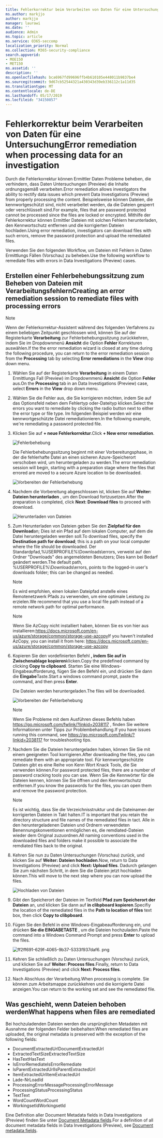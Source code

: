 ```yaml
---
title: Fehlerkorrektur beim Verarbeiten von Daten für eine Untersuchung
ms.author: markjjo
author: markjjo
manager: laurawi
ms.date: ''
audience: Admin
ms.topic: article
ms.service: O365-seccomp
localization_priority: Normal
ms.collection: M365-security-compliance
search.appverid:
- MOE150
- MET150
ms.assetid: ''
description: ''
ms.openlocfilehash: bca6967fd99696ffb4b610105e448011b9837be4
ms.sourcegitcommit: 9d67cb52544321a430343d39eb336112c1a11d35
ms.translationtype: MT
ms.contentlocale: de-DE
ms.lasthandoff: 05/17/2019
ms.locfileid: "34150857"
---
```

# <a name="error-remediation-when-processing-data-for-an-investigation"></a><span data-ttu-id="19e73-102">Fehlerkorrektur beim Verarbeiten von Daten für eine Untersuchung</span><span class="sxs-lookup"><span data-stu-id="19e73-102">Error remediation when processing data for an investigation</span></span>

<span data-ttu-id="19e73-103">Durch die Fehlerkorrektur können Ermittler Daten Probleme beheben, die verhindern, dass Daten Untersuchungen (Preview) die Inhalte ordnungsgemäß verarbeiten.</span><span class="sxs-lookup"><span data-stu-id="19e73-103">Error remediation allows investigators the ability to rectify data issues which prevent Data Investigations (Preview) from properly processing the content.</span></span> <span data-ttu-id="19e73-104">Beispielsweise können Dateien, die kennwortgeschützt sind, nicht verarbeitet werden, da die Dateien gesperrt oder verschlüsselt sind.</span><span class="sxs-lookup"><span data-stu-id="19e73-104">For example, files that are password protected cannot be processed since the files are locked or encrypted.</span></span> <span data-ttu-id="19e73-105">Mithilfe der Fehlerkorrektur können Ermittler Dateien mit solchen Fehlern herunterladen, den Kennwortschutz entfernen und die korrigierten Dateien hochladen.</span><span class="sxs-lookup"><span data-stu-id="19e73-105">Using error remediation, investigators can download files with such errors, remove the password protection and upload the remediated files.</span></span>

<span data-ttu-id="19e73-106">Verwenden Sie den folgenden Workflow, um Dateien mit Fehlern in Daten Ermittlungs Fällen (Vorschau) zu beheben.</span><span class="sxs-lookup"><span data-stu-id="19e73-106">Use the following workflow to remediate files with errors in Data Investigations (Preview) cases.</span></span>

## <a name="creating-an-error-remediation-session-to-remediate-files-with-processing-errors"></a><span data-ttu-id="19e73-107">Erstellen einer Fehlerbehebungssitzung zum Beheben von Dateien mit Verarbeitungsfehlern</span><span class="sxs-lookup"><span data-stu-id="19e73-107">Creating an error remediation session to remediate files with processing errors</span></span>

>[!NOTE]
><span data-ttu-id="19e73-108">Wenn der Fehlerkorrektur-Assistent während des folgenden Verfahrens zu einem beliebigen Zeitpunkt geschlossen wird, können Sie auf der Registerkarte **Verarbeitung** zur Fehlerbehebungssitzung zurückkehren, indem Sie im Dropdownmenü **Ansicht** die Option **Fehler** Korrekturen auswählen.</span><span class="sxs-lookup"><span data-stu-id="19e73-108">If the the error remediation wizard is closed at any time during the following procedure, you can return to the error remediation session from the **Processing** tab by selecting **Error remediations** in the **View** drop down menu.</span></span>

1. <span data-ttu-id="19e73-109">Wählen Sie auf der Registerkarte **Verarbeitung** in einem Daten Ermittlungs Fall (Preview) im Dropdownmenü **Ansicht** die Option **Fehler** aus.</span><span class="sxs-lookup"><span data-stu-id="19e73-109">On the **Processing** tab in an Data Investigations (Preview) case, select **Errors** in the **View** drop down menu.</span></span>

2. <span data-ttu-id="19e73-110">Wählen Sie die Fehler aus, die Sie korrigieren möchten, indem Sie auf das Optionsfeld neben dem Fehlertyp oder-Dateityp klicken.</span><span class="sxs-lookup"><span data-stu-id="19e73-110">Select the errors you want to remediate by clicking the radio button next to either the error type or file type.</span></span>  <span data-ttu-id="19e73-111">Im folgenden Beispiel werden wir eine kennwortgeschützte Datei remediationieren.</span><span class="sxs-lookup"><span data-stu-id="19e73-111">In the following example, we're remediating a password protected file.</span></span>

3. <span data-ttu-id="19e73-112">Klicken Sie auf **+ neue Fehlerkorrektur**.</span><span class="sxs-lookup"><span data-stu-id="19e73-112">Click **+ New error remediation**.</span></span>

    ![Fehlerbehebung](../media/8c2faf1a-834b-44fc-b418-6a18aed8b81a.png)

    <span data-ttu-id="19e73-114">Die Fehlerbehebungssitzung beginnt mit einer Vorbereitungsphase, in der die fehlerhafte Datei an einen sicheren Azure-Speicherort verschoben wird, um heruntergeladen zu werden.</span><span class="sxs-lookup"><span data-stu-id="19e73-114">The error remediation session will begin, starting with a preparation stage where the files that errored are moved to a secure Azure location to be downloaded.</span></span>

    ![Vorbereiten der Fehlerbehebung](../media/390572ec-7012-47c4-a6b6-4cbb5649e8a8.png)

4. <span data-ttu-id="19e73-116">Nachdem die Vorbereitung abgeschlossen ist, klicken Sie auf **Weiter: Dateien herunterladen** , um den Download fortzusetzen.</span><span class="sxs-lookup"><span data-stu-id="19e73-116">After the preparation is completed, click **Next: Download files** to proceed with download.</span></span>

    ![Herunterladen von Dateien](../media/6ac04b09-8e13-414a-9e24-7c75ba586363.png)

5. <span data-ttu-id="19e73-118">Zum Herunterladen von Dateien geben Sie den **Zielpfad für den Download**an; Dies ist ein Pfad auf dem lokalen Computer, auf dem die Datei heruntergeladen werden soll.</span><span class="sxs-lookup"><span data-stu-id="19e73-118">To download files, specify the **Destination path for download**; this is a path on your local computer where the file should be downloaded.</span></span>  <span data-ttu-id="19e73-119">Der Standardpfad,%USERPROFILE%\Downloads\errors, verweist auf den Ordner "Downloads" des angemeldeten Benutzers; Dies kann bei Bedarf geändert werden.</span><span class="sxs-lookup"><span data-stu-id="19e73-119">The default path, %USERPROFILE%\Downloads\errors, points to the logged-in user's downloads folder; this can be changed as needed.</span></span>

    >[!NOTE]
    ><span data-ttu-id="19e73-120">Es wird empfohlen, einen lokalen Dateipfad anstelle eines Remotenetzwerk Pfads zu verwenden, um eine optimale Leistung zu erzielen.</span><span class="sxs-lookup"><span data-stu-id="19e73-120">We recommend that you use a local file path instead of a remote network path for optimal performance.</span></span>

    > [!NOTE]
    > <span data-ttu-id="19e73-121">Wenn Sie AzCopy nicht installiert haben, können Sie es von hier aus installieren:https://docs.microsoft.com/en-us/azure/storage/common/storage-use-azcopy</span><span class="sxs-lookup"><span data-stu-id="19e73-121">If you haven't installed AzCopy, you can install it from here: https://docs.microsoft.com/en-us/azure/storage/common/storage-use-azcopy</span></span>

6. <span data-ttu-id="19e73-122">Kopieren Sie den vordefinierten Befehl **, indem Sie auf in Zwischenablage kopieren**klicken.</span><span class="sxs-lookup"><span data-stu-id="19e73-122">Copy the predefined command by clicking **Copy to clipboard**.</span></span> <span data-ttu-id="19e73-123">Starten Sie eine Windows-Eingabeaufforderung, fügen Sie den Befehl ein, und drücken Sie dann die **Eingabe**Taste.</span><span class="sxs-lookup"><span data-stu-id="19e73-123">Start a windows command prompt, paste the command, and then press **Enter**.</span></span>  

    <span data-ttu-id="19e73-124">Die Dateien werden heruntergeladen.</span><span class="sxs-lookup"><span data-stu-id="19e73-124">The files will be downloaded.</span></span>

    ![Vorbereiten der Fehlerbehebung](../media/f364ab4d-31c5-4375-b69f-650f694a2f69.png)

     > [!NOTE]
     > <span data-ttu-id="19e73-126">Wenn Sie Probleme mit dem Ausführen dieses Befehls haben https://go.microsoft.com/fwlink/?linkid=2038117 , finden Sie weitere Informationen unter Tipps zur Problembehandlung.</span><span class="sxs-lookup"><span data-stu-id="19e73-126">If you have issues running this command, see https://go.microsoft.com/fwlink/?linkid=2038117 for troubleshooting tips.</span></span>

7. <span data-ttu-id="19e73-127">Nachdem Sie die Dateien heruntergeladen haben, können Sie Sie mit einem geeigneten Tool korrigieren.</span><span class="sxs-lookup"><span data-stu-id="19e73-127">After downloading the files, you can remediate them with an appropriate tool.</span></span> <span data-ttu-id="19e73-128">Für kennwortgeschützte Dateien gibt es eine Reihe von Kenn Wort Knack Tools, die Sie verwenden können.</span><span class="sxs-lookup"><span data-stu-id="19e73-128">For password protected files, there are a number of password cracking tools you can use.</span></span> <span data-ttu-id="19e73-129">Wenn Sie die Kennwörter für die Dateien kennen, können Sie Sie öffnen und den Kennwortschutz entfernen.</span><span class="sxs-lookup"><span data-stu-id="19e73-129">If you know the passwords for the files, you can open them and remove the password protection.</span></span>
    > [!NOTE]
    > <span data-ttu-id="19e73-130">Es ist wichtig, dass Sie die Verzeichnisstruktur und die Dateinamen der korrigierten Dateien in Takt halten.</span><span class="sxs-lookup"><span data-stu-id="19e73-130">IT is important that you retain the directory structure and file names of the remediated files in tact.</span></span>  <span data-ttu-id="19e73-131">Alle in den heruntergeladenen Dateien und Ordnern verwendeten Benennungskonventionen ermöglichen es, die remdiated-Dateien wieder dem Original zuzuordnen.</span><span class="sxs-lookup"><span data-stu-id="19e73-131">All naming conventions used in the downloaded files and folders make it possible to associate the remdiated files back to the original.</span></span>

8. <span data-ttu-id="19e73-132">Kehren Sie nun zu Daten Untersuchungen (Vorschau) zurück, und klicken Sie auf **Weiter: Dateien hochladen**.</span><span class="sxs-lookup"><span data-stu-id="19e73-132">Now, return to Data Investigations (Preview) and click **Next: Upload files**.</span></span>  <span data-ttu-id="19e73-133">Dadurch gelangen Sie zum nächsten Schritt, in dem Sie die Dateien jetzt hochladen können.</span><span class="sxs-lookup"><span data-stu-id="19e73-133">This will move to the next step where you can now upload the files.</span></span>

    ![Hochladen von Dateien](../media/af3d8617-1bab-4ecd-8de0-22e53acba240.png)

9. <span data-ttu-id="19e73-135">Gibt den Speicherort der Dateien im Textfeld **Pfad zum Speicherort der Dateien** an, und klicken Sie dann auf **in clibpboard kopieren**.</span><span class="sxs-lookup"><span data-stu-id="19e73-135">Specifiy the location of the remediated files in the **Path to location of files** text box, then click **Copy to clibpboard**.</span></span>

10. <span data-ttu-id="19e73-136">Fügen Sie den Befehl in eine Windows-Eingabeaufforderung ein, und drücken **Sie die EINGABETASTE** , um die Dateien hochzuladen.</span><span class="sxs-lookup"><span data-stu-id="19e73-136">Paste the command into a Windows Command Prompt and press **Enter** to upload the files.</span></span>

    ![ff2ff691-629f-4065-9b37-5333f937daf6. png](../media/ff2ff691-629f-4065-9b37-5333f937daf6.png)

11. <span data-ttu-id="19e73-138">Kehren Sie schließlich zu Daten Untersuchungen (Vorschau) zurück, und klicken Sie auf **Weiter: Process files**.</span><span class="sxs-lookup"><span data-stu-id="19e73-138">Finally, return to Data Investigations (Preview) and click **Next: Process files**.</span></span>

12. <span data-ttu-id="19e73-139">Nach Abschluss der Verarbeitung.</span><span class="sxs-lookup"><span data-stu-id="19e73-139">When processing is complete.</span></span>  <span data-ttu-id="19e73-140">Sie können zum Arbeitsmappe zurückkehren und die korrigierte Datei anzeigen.</span><span class="sxs-lookup"><span data-stu-id="19e73-140">You can return to the working set and see the remediated file.</span></span>

## <a name="what-happens-when-files-are-remediated"></a><span data-ttu-id="19e73-141">Was geschieht, wenn Dateien behoben werden</span><span class="sxs-lookup"><span data-stu-id="19e73-141">What happens when files are remediated</span></span>

<span data-ttu-id="19e73-142">Bei hochzuladenden Dateien werden die ursprünglichen Metadaten mit Ausnahme der folgenden Felder beibehalten:</span><span class="sxs-lookup"><span data-stu-id="19e73-142">When remediated files are uploaded, the original metadata is preserved with the exception of the following fields:</span></span> 

- <span data-ttu-id="19e73-143">DocumentExtractedUrl</span><span class="sxs-lookup"><span data-stu-id="19e73-143">DocumentExtractedUrl</span></span>
- <span data-ttu-id="19e73-144">ExtractedTextSize</span><span class="sxs-lookup"><span data-stu-id="19e73-144">ExtractedTextSize</span></span>
- <span data-ttu-id="19e73-145">HasText</span><span class="sxs-lookup"><span data-stu-id="19e73-145">HasText</span></span>
- <span data-ttu-id="19e73-146">IsErrorRemediate</span><span class="sxs-lookup"><span data-stu-id="19e73-146">IsErrorRemediate</span></span>
- <span data-ttu-id="19e73-147">IsParentExtractedUrl</span><span class="sxs-lookup"><span data-stu-id="19e73-147">IsParentExtractedUrl</span></span>
- <span data-ttu-id="19e73-148">ItemExtractedUrl</span><span class="sxs-lookup"><span data-stu-id="19e73-148">ItemExtractedUrl</span></span>
- <span data-ttu-id="19e73-149">Lade-Nr</span><span class="sxs-lookup"><span data-stu-id="19e73-149">LoadId</span></span>
- <span data-ttu-id="19e73-150">ProcessingErrorMessage</span><span class="sxs-lookup"><span data-stu-id="19e73-150">ProcessingErrorMessage</span></span>
- <span data-ttu-id="19e73-151">ProcessingStatus</span><span class="sxs-lookup"><span data-stu-id="19e73-151">ProcessingStatus</span></span>
- <span data-ttu-id="19e73-152">Text</span><span class="sxs-lookup"><span data-stu-id="19e73-152">Text</span></span>
- <span data-ttu-id="19e73-153">WordCount</span><span class="sxs-lookup"><span data-stu-id="19e73-153">WordCount</span></span>
- <span data-ttu-id="19e73-154">WorkingsetId</span><span class="sxs-lookup"><span data-stu-id="19e73-154">WorkingsetId</span></span>

<span data-ttu-id="19e73-155">Eine Definition aller Document Metadata fields in Data Investigations (Preview) finden Sie unter [Document Metadata fields](document-metadata-fields.md).</span><span class="sxs-lookup"><span data-stu-id="19e73-155">For a definition of all document metadata fields in Data Investigations (Preview), see [Document metadata fields](document-metadata-fields.md).</span></span>
